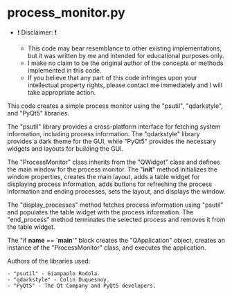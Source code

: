 # process_monitor.py

- ❗ Disclaimer: ❗

	- This code may bear resemblance to other existing implementations, but it was written by me and intended for educational purposes only. 
	- I make no claim to be the original author of the concepts or methods implemented in this code. 
	- If you believe that any part of this code infringes upon your intellectual property rights, please contact me immediately and I will take appropriate action. 
  
  
 
 This code creates a simple process monitor using the "psutil", "qdarkstyle", and "PyQt5" libraries.

The "psutil" library provides a cross-platform interface for fetching system information, including process information. The "qdarkstyle" library provides a dark theme for the GUI, while "PyQt5" provides the necessary widgets and layouts for building the GUI.

The "ProcessMonitor" class inherits from the "QWidget" class and defines the main window for the process monitor. The "__init__" method initializes the window properties, creates the main layout, adds a table widget for displaying process information, adds buttons for refreshing the process information and ending processes, sets the layout, and displays the window.

The "display_processes" method fetches process information using "psutil" and populates the table widget with the process information. The "end_process" method terminates the selected process and removes it from the table widget.

The "if __name__ == '__main__'" block creates the "QApplication" object, creates an instance of the "ProcessMonitor" class, and executes the application.

Authors of the libraries used:

    - "psutil" - Giampaolo Rodola.
    - "qdarkstyle" - Colin Duquesnoy.
    - "PyQt5" - The Qt Company and PyQt5 developers.
